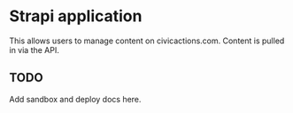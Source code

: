 # Strapi application

This allows users to manage content on civicactions.com. Content is pulled in via the API.

## TODO

Add sandbox and deploy docs here.

